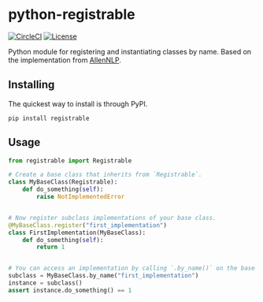 # python-registrable

[![CircleCI](https://circleci.com/gh/epwalsh/python-registrable.svg?style=svg)](https://circleci.com/gh/epwalsh/python-registrable)
[![License](https://img.shields.io/github/license/epwalsh/python-registrable)](https://github.com/epwalsh/python-registrable/blob/master/LICENSE)

Python module for registering and instantiating classes by name. Based on the implementation from [AllenNLP](https://github.com/allenai/allennlp).


## Installing

The quickest way to install is through PyPI.

```
pip install registrable
```

## Usage

```python
from registrable import Registrable

# Create a base class that inherits from `Registrable`.
class MyBaseClass(Registrable):
    def do_something(self):
        raise NotImplementedError


# Now register subclass implementations of your base class.
@MyBaseClass.register("first_implementation")
class FirstImplementation(MyBaseClass):
    def do_something(self):
        return 1


# You can access an implementation by calling `.by_name()` on the base class.
subclass = MyBaseClass.by_name("first_implementation")
instance = subclass()
assert instance.do_something() == 1
```
